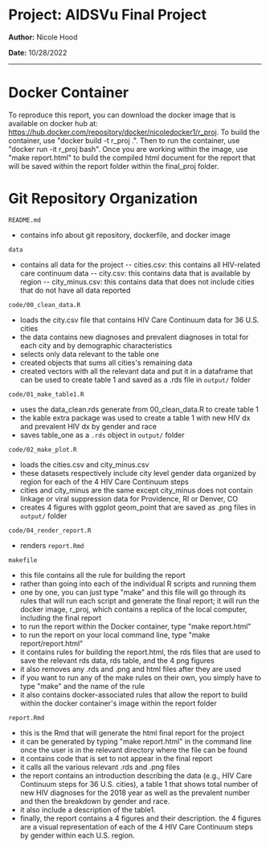 # Project: AIDSVu Final Project

**Author:** Nicole Hood

**Date:** 10/28/2022

------------------------

# Docker Container
To reproduce this report, you can download the docker image that is available on docker hub at: https://hub.docker.com/repository/docker/nicoledocker1/r_proj. To build the container, use "docker build -t r_proj .". Then to run the container, use "docker run -it r_proj bash". Once you are working within the image, use "make report.html" to build the compiled html document for the report that will be saved within the report folder within the final_proj folder.

# Git Repository Organization

`README.md`
- contains info about git repository, dockerfile, and docker image

`data`
- contains all data for the project
-- cities.csv: this contains all HIV-related care continuum data
-- city.csv: this contains data that is available by region
-- city_minus.csv: this contains data that does not include cities that do not 
                   have all data reported

`code/00_clean_data.R`
- loads the city.csv file that contains HIV Care Continuum data for 36 U.S. cities
- the data contains new diagnoses and prevalent diagnoses in total for each city and by demographic characteristics
- selects only data relevant to the table one 
- created objects that sums all cities's remaining data
- created vectors with all the relevant data and put it in a dataframe that can 
  be used to create table 1 and saved as a .rds file in `output/` folder

`code/01_make_table1.R`
- uses the data_clean.rds generate from 00_clean_data.R to create table 1
- the kable extra package was used to create a table 1 with new HIV dx
  and prevalent HIV dx by gender and race
- saves table_one as a `.rds` object in `output/` folder

`code/02_make_plot.R`
- loads the cities.csv and city_minus.csv
- these datasets respectively include city level gender data organized by region
  for each of the 4 HIV Care Continuum steps
- cities and city_minus are the same except city_minus does not contain
  linkage or viral suppression data for Providence, RI or Denver, CO
- creates 4 figures with ggplot geom_point that are saved as .png files 
  in `output/` folder

`code/04_render_report.R`
- renders `report.Rmd`

`makefile`
- this file contains all the rule for building the report
- rather than going into each of the individual R scripts and running them 
- one by one, you can just type "make" and this file will go through its
  rules that will run each script and generate the final report; it will run the 
  docker image, r_proj, which contains a replica of the local computer,
  including the final report
 - to run the report within the Docker container, type "make report.html"
 - to run the report on your local command line, type "make report/report.html"
- it contains rules for building the report.html, the rds files that 
  are used to save the relevant rds data, rds table, and the 4 png figures
- it also removes any .rds and .png and html files after they are used
- if you want to run any of the make rules on their own, you simply have to type "make" and the name of the rule
- it also contains docker-associated rules that allow the report to build within the docker container's image within the report folder


`report.Rmd`
- this is the Rmd that will generate the html final report for the project
- it can be generated by typing "make report.html" in the command line once the user
  is in the relevant directory where the file can be found
- it contains code that is set to not appear in the final report
- it calls all the various relevant .rds and .png files 
- the report contains an introduction describing the data (e.g., HIV Care Continuum
   steps for 36 U.S. cities), a table 1 that shows total number of new HIV diagnoses
   for the 2018 year as well as the prevalent number and then the breakdown by gender and race.
- it also include a description of the table1.
- finally, the report contains a 4 figures and their description. the 4 figures
  are a visual representation of each of the 4 HIV Care Continuum steps by gender 
  within each U.S. region.






